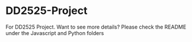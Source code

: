 # DD2525-Project

For DD2525 Project. Want to see more details? Please check the README under the Javascript and Python folders 
